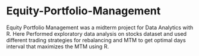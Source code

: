 # Equity-Portfolio-Management

Equity Portfolio Management was a midterm project for Data Analytics with R. Here Performed exploratory data analysis on stocks dataset and used different trading strategies for rebalancing and MTM to get optimal days interval that maximizes the MTM using R.

